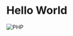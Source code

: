 # Hello World
![PHP](https://user-images.githubusercontent.com/73392859/203461485-ef2b1255-25ff-4efc-9dea-1d1e342a5bcd.png)
